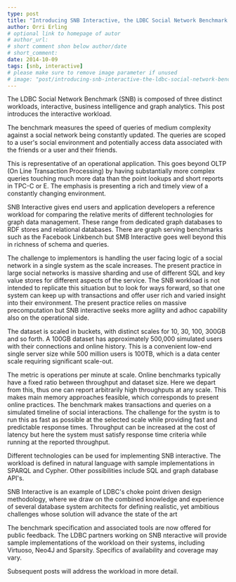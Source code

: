 ```yaml
---
type: post
title: "Introducing SNB Interactive, the LDBC Social Network Benchmark Online Workload"
author: Orri Erling
# optional link to homepage of autor
# author_url: 
# short comment shon below author/date
# short_comment:
date: 2014-10-09
tags: [snb, interactive]
# please make sure to remove image parameter if unused
# image: "post/introducing-snb-interactive-the-ldbc-social-network-benchmark-online-workload/featured.png" 
---
```


The LDBC Social Network Benchmark (SNB) is composed of three distinct workloads, interactive, business intelligence and graph analytics. This post introduces the interactive workload.

The benchmark measures the speed of queries of medium complexity against a social network being constantly updated. The queries are scoped to a user's social environment and potentially access data associated with the friends or a user and their friends.

This is representative of an operational application. This goes beyond OLTP (On Line Transaction Processing) by having substantially more complex queries touching much more data than the point lookups and short reports in TPC-C or E. The emphasis is presenting a rich and timely view of a constantly changing environment.

SNB Interactive gives end users and application developers a reference workload for comparing the relative merits of different technologies for graph data management. These range from dedicated graph databases to RDF stores and relational databases. There are graph serving benchmarks such as the Facebook Linkbench but SMB Interactive goes well beyond this in richness of schema and queries.

The challenge to implementors is handling the user facing logic of a social network in a single system as the scale increases. The present practice in large social networks is massive sharding and use of different SQL and key value stores for different aspects of the service. The SNB workload is not intended to replicate this situation but to look for ways forward, so that one system can keep up with transactions and offer user rich and varied insight into their environment. The present practice relies on massive precomputation but SNB interactive seeks more agility and adhoc capability also on the operational side.

The dataset is scaled in buckets, with distinct scales for 10, 30, 100, 300GB and so forth. A 100GB dataset has approximately 500,000 simulated users with their connections and online history. This is a convenient low-end single server size while 500 million users is 100TB, which is a data center scale requiring significant scale-out.

The metric is operations per minute at scale. Online benchmarks typically have a fixed ratio between throughput and dataset size. Here we depart from this, thus one can report arbitrarily high throughputs at any scale. This makes main memory approaches feasible, which corresponds to present online practices.  The benchmark makes transactions and queries on a simulated timeline of social interactions. The challenge for the systm is to run this as fast as possible at the  selected  scale while providing fast and predictable response times. Throughput can be increased at the cost of latency but here the system must satisfy response time criteria while running at the reported throughput.

Different technologies can be used for implementing SNB interactive. The workload is defined in natural language with sample implementations in SPARQL and Cypher. Other possibilities include SQL and graph database API's.

SNB Interactive is an example of LDBC's choke point driven design methodology, where we draw on the combined knowledge and experience of several database system architects for defining realistic, yet ambitious challenges whose solution will advance the state of the art  

The benchmark specification and associated tools are now offered for public feedback. The LDBC partners working on SNB nteractive will provide sample implementations of the workload on their systems, including Virtuoso, Neo4J and Sparsity. Specifics of availability and coverage may vary.

Subsequent posts will address the workload in more detail.

